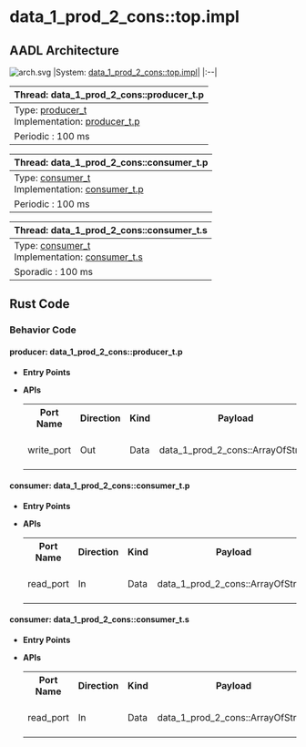 # data_1_prod_2_cons::top.impl

## AADL Architecture
![arch.svg](../../aadl/diagrams/arch.svg)
|System: [data_1_prod_2_cons::top.impl]()|
|:--|

|Thread: data_1_prod_2_cons::producer_t.p |
|:--|
|Type: [producer_t](../../aadl/data_1_prod_2_cons.aadl#L33-L37)<br>Implementation: [producer_t.p](../../aadl/data_1_prod_2_cons.aadl#L38-L44)|
|Periodic : 100 ms|

|Thread: data_1_prod_2_cons::consumer_t.p |
|:--|
|Type: [consumer_t](../../aadl/data_1_prod_2_cons.aadl#L62-L68)<br>Implementation: [consumer_t.p](../../aadl/data_1_prod_2_cons.aadl#L77-L82)|
|Periodic : 100 ms|

|Thread: data_1_prod_2_cons::consumer_t.s |
|:--|
|Type: [consumer_t](../../aadl/data_1_prod_2_cons.aadl#L62-L68)<br>Implementation: [consumer_t.s](../../aadl/data_1_prod_2_cons.aadl#L95-L99)|
|Sporadic : 100 ms|


## Rust Code


### Behavior Code
#### producer: data_1_prod_2_cons::producer_t.p

 - **Entry Points**



- **APIs**

    <table>
    <tr><th>Port Name</th><th>Direction</th><th>Kind</th><th>Payload</th><th>Realizations</th></tr>
    <tr><td>write_port</td>
        <td>Out</td><td>Data</td>
        <td>data_1_prod_2_cons::ArrayOfStruct</td><td><a href='../../aadl/data_1_prod_2_cons.aadl#L36-L36'>Model</a> -> <a href='microkit.system#L17-L21'>Memory Map</a></td></tr>
    </table>


#### consumer: data_1_prod_2_cons::consumer_t.p

 - **Entry Points**



- **APIs**

    <table>
    <tr><th>Port Name</th><th>Direction</th><th>Kind</th><th>Payload</th><th>Realizations</th></tr>
    <tr><td>read_port</td>
        <td>In</td><td>Data</td>
        <td>data_1_prod_2_cons::ArrayOfStruct</td><td><a href='../../aadl/data_1_prod_2_cons.aadl#L65-L65'>Model</a> -> <a href='microkit.system#L29-L33'>Memory Map</a></td></tr>
    </table>


#### consumer: data_1_prod_2_cons::consumer_t.s

 - **Entry Points**



- **APIs**

    <table>
    <tr><th>Port Name</th><th>Direction</th><th>Kind</th><th>Payload</th><th>Realizations</th></tr>
    <tr><td>read_port</td>
        <td>In</td><td>Data</td>
        <td>data_1_prod_2_cons::ArrayOfStruct</td><td><a href='../../aadl/data_1_prod_2_cons.aadl#L65-L65'>Model</a> -> <a href='microkit.system#L41-L45'>Memory Map</a></td></tr>
    </table>

